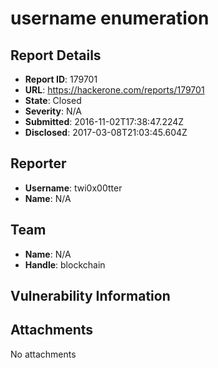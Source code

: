 # username enumeration 

## Report Details
- **Report ID**: 179701
- **URL**: https://hackerone.com/reports/179701
- **State**: Closed
- **Severity**: N/A
- **Submitted**: 2016-11-02T17:38:47.224Z
- **Disclosed**: 2017-03-08T21:03:45.604Z

## Reporter
- **Username**: twi0x00tter
- **Name**: N/A

## Team
- **Name**: N/A
- **Handle**: blockchain

## Vulnerability Information


## Attachments
No attachments
